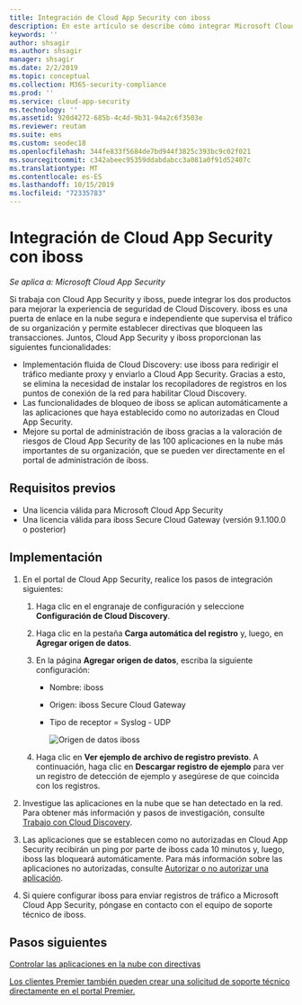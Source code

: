 ```yaml
---
title: Integración de Cloud App Security con iboss
description: En este artículo se describe cómo integrar Microsoft Cloud App Security con iboss Secure Cloud Gateway para que Cloud Discovery funcione sin problemas y automatizar el bloqueo de aplicaciones no autorizadas.
keywords: ''
author: shsagir
ms.author: shsagir
manager: shsagir
ms.date: 2/2/2019
ms.topic: conceptual
ms.collection: M365-security-compliance
ms.prod: ''
ms.service: cloud-app-security
ms.technology: ''
ms.assetid: 920d4272-685b-4c4d-9b31-94a2c6f3503e
ms.reviewer: reutam
ms.suite: ems
ms.custom: seodec18
ms.openlocfilehash: 344fe833f5684de7bd944f3825c393bc9c02f021
ms.sourcegitcommit: c342abeec95359ddabdabcc3a081a0f91d52407c
ms.translationtype: MT
ms.contentlocale: es-ES
ms.lasthandoff: 10/15/2019
ms.locfileid: "72335783"
---
```

# <a name="integrate-cloud-app-security-with-iboss"></a>Integración de Cloud App Security con iboss

*Se aplica a: Microsoft Cloud App Security*

Si trabaja con Cloud App Security y iboss, puede integrar los dos productos para mejorar la experiencia de seguridad de Cloud Discovery. iboss es una puerta de enlace en la nube segura e independiente que supervisa el tráfico de su organización y permite establecer directivas que bloqueen las transacciones. Juntos, Cloud App Security y iboss proporcionan las siguientes funcionalidades:

- Implementación fluida de Cloud Discovery: use iboss para redirigir el tráfico mediante proxy y enviarlo a Cloud App Security. Gracias a esto, se elimina la necesidad de instalar los recopiladores de registros en los puntos de conexión de la red para habilitar Cloud Discovery.
- Las funcionalidades de bloqueo de iboss se aplican automáticamente a las aplicaciones que haya establecido como no autorizadas en Cloud App Security.
- Mejore su portal de administración de iboss gracias a la valoración de riesgos de Cloud App Security de las 100 aplicaciones en la nube más importantes de su organización, que se pueden ver directamente en el portal de administración de iboss.

## <a name="prerequisites"></a>Requisitos previos

- Una licencia válida para Microsoft Cloud App Security
- Una licencia válida para iboss Secure Cloud Gateway (versión 9.1.100.0 o posterior)

## <a name="deployment"></a>Implementación

1. En el portal de Cloud App Security, realice los pasos de integración siguientes:
    1. Haga clic en el engranaje de configuración y seleccione **Configuración de Cloud Discovery**. 
    2. Haga clic en la pestaña **Carga automática del registro** y, luego, en **Agregar origen de datos**.
    3. En la página **Agregar origen de datos**, escriba la siguiente configuración:

       - Nombre: iboss
       - Origen: iboss Secure Cloud Gateway
       - Tipo de receptor = Syslog - UDP

         ![Origen de datos iboss](./media/iboss-integration.png)

    4. Haga clic en **Ver ejemplo de archivo de registro previsto**. A continuación, haga clic en **Descargar registro de ejemplo** para ver un registro de detección de ejemplo y asegúrese de que coincida con los registros.<br>

3. Investigue las aplicaciones en la nube que se han detectado en la red. Para obtener más información y pasos de investigación, consulte [Trabajo con Cloud Discovery](working-with-cloud-discovery-data.md).

4. Las aplicaciones que se establecen como no autorizadas en Cloud App Security recibirán un ping por parte de iboss cada 10 minutos y, luego, iboss las bloqueará automáticamente. Para más información sobre las aplicaciones no autorizadas, consulte [Autorizar o no autorizar una aplicación](governance-discovery.md#BKMK_SanctionApp).

5. Si quiere configurar iboss para enviar registros de tráfico a Microsoft Cloud App Security, póngase en contacto con el equipo de soporte técnico de iboss.

## <a name="next-steps"></a>Pasos siguientes

[Controlar las aplicaciones en la nube con directivas](control-cloud-apps-with-policies.md)

[Los clientes Premier también pueden crear una solicitud de soporte técnico directamente en el portal Premier.](https://premier.microsoft.com/)  
  
